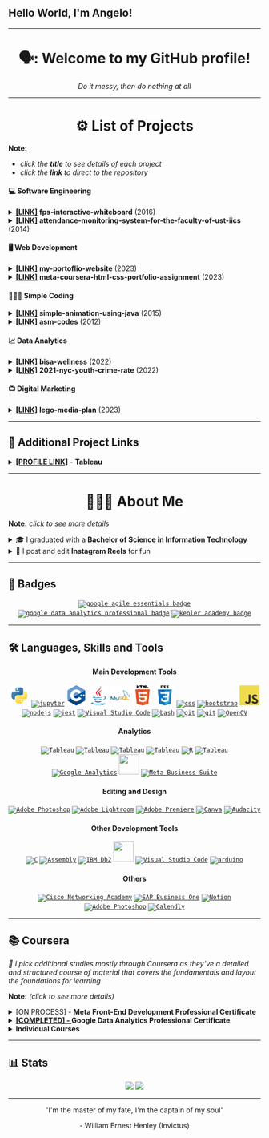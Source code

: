 ## Hello World, I'm Angelo!

---
<h1 align ="center"> 🗣️: Welcome to my GitHub profile! </h1>
<p align="center"><i>Do it messy, than do nothing at all</i></p>
<!--<p align="center"><i>Prioritize iterative development over stagnation</i><p>-->

---
<h1 align="center">⚙️ List of Projects</h1>
<b>Note:</b> 

* <i>click the <b>title</b> to see details of each project</i>
* <i>click the <b>link</b> to direct to the repository</i>


#### 💻 Software Engineering
<details> 
 <summary>
  <b><a href="https://github.com/angeloparayno/fps-interactive-whiteboard">[LINK]</a></b> <b>fps-interactive-whiteboard</b> (2016)
</summary>

* <b>Description:</b> An interactive learning platform on a Windows Environment acquiring 100% accuracy on body movement and color tracking using <i>Microsoft Kinect</i> and <i>C++</i>
* <b>Classification:</b> Thesis | Capstone (Group of 4)
* <b>Role:</b> Main Developer | Team Leader
* <b>Sub Project:</b> <b>[rgb-led-flashlights](https://github.com/angeloparayno/RGB-LED-Flashlights)</b> (2015)
  * <b>Description:</b> Built two customized flashlight by encoding the <i>C</i> program in an <i>8 bit Atmel IC</i> to produce the designed output of the circuit

</details>
<details> 
 <summary>
  <b><a href="https://github.com/angeloparayno/attendance-monitoring-system-for-the-faculty-of-ust-iics">[LINK]</a></b> <b>attendance-monitoring-system-for-the-faculty-of-ust-iics</b> (2014)
 </summary>

* <b>Description:</b> A process re-engineering project for the attendance system using <i>Java</i> and <i>MySQL</i>
* <b>Classification:</b> Client Facing (Group of 4)
* <b>Role:</b> Project Manager
 
</details>

#### 🖥️ Web Development
<details> 
 <summary>
  <b><a href="https://github.com/angeloparayno/my-portfolio-website">[LINK]</a></b> <b>my-portoflio-website</b> (2023)
</summary>

* <b>Description:</b> <b><i>⚠️Still Underconstruction!⚠️</b></i>
* <b>Classification:</b> Personal Project
 
</details>
<details> 
 <summary>
  <b><a href="https://github.com/angeloparayno/meta-coursera-html-css-portfolio-assignment">[LINK]</a></b> <b>meta-coursera-html-css-portfolio-assignment</b> (2023)
</summary>

* <b>Description:</b> Designed a responsive one page site using <i>HTML</i>, vanilla <i>CSS</i> with Flexbox
* <b>Classification:</b> Module Assignment
 
</details>

#### 👨🏻‍💻 Simple Coding
<details> 
 <summary>
   <b><a href="https://github.com/angeloparayno/simple-animation-using-java">[LINK]</a></b> <b>simple-animation-using-java</b> (2015)
  </summary>

 * <b>Description:</b> A simple animation of an Anime character using pure <i>Java</i> with JFrame
 
</details>
<details> 
 <summary>
  <b><a href="https://github.com/angeloparayno/asm-codes">[LINK]</a></b> <b>asm-codes</b> (2012)
</summary>
 
* <b>Description:</b> A list of simple <i>Assembly (ASM)</i> programs
 
</details>

#### 📈 Data Analytics
<details> 
 <summary>
  <b><a href="https://github.com/angeloparayno/bisa-wellness">[LINK]</a></b>
  <b>bisa-wellness</b> (2022)
 </summary>
 
 * <b>Description:</b> Analyzed social media data and provided digital marketing strategies aimed to solidify a successful product launch and market an eco-friendly and sustainable product, supplementing its current social media presence and business using <i>Meta, Business Suit</i>, <i>Tableau</i> and <i>Excel</i>
  * <b>Classification</b> Client Facing (Group of 17)
  * <b>Role:</b> Project Manager | Social Media Analyst

</details>
<details> 
  <summary>
    <b><a href="https://github.com/angeloparayno/2021-nyc-youth-crime-rate">[LINK]</a></b> <b>2021-nyc-youth-crime-rate</b> (2022)
  </summary>
 
 * <b>Description:</b> Analyzed 2021 NYC Crime Rate through 150,000+ rows of data and correlated external studies on a mission of decreasing recidivism among the incarcerated youths (aged 25 & below) using <i>Python</i>, <i>Tableau</i> and <i>Excel</i>
 * <b>Classification:</b> Case Study (Group of 5)
 * <b>Role:</b> Gender Demographics Analyst

</details>

#### 📺 Digital Marketing
<details> 
 <summary>
  <b><a href="https://github.com/angeloparayno/lego-media-plan">[LINK]</a></b> <b>lego-media-plan</b> (2023)
</summary>

* <b>Description:</b> <i>Created an annual budget allocation media plan in strategizing resource allocation through analyzation of the working marketing strategies and capitalizing the social media trends</i>
* <b>Classification:</b> Case Study
* <b>Role:</b> Media Planner
 
</details>

---
## 🔗 Additional Project Links
<details> 
 <summary>
 <b><a href="https://public.tableau.com/app/profile/angeloparayno" target="_blank">[PROFILE LINK]</a></b> - <b>Tableau</b>
 </summary>
</details>

---
<h1 align="center">🙋🏻‍♂️ About Me</h1>

<p><b>Note:</b> <i> click to see more details</i></p>
<details> 
 <summary>🎓 I graduated with a <b>Bachelor of Science in Information Technology</b></summary>
  
  * Graduated in the <b>[University of Santo Tomas](https://www.ust.edu.ph)</b>, Manila Philippines
  * Main Coursework: 
    * Software Engineering
    * Database Management
    * Computer Networks
</details>
<details> 
 <summary>📱 I post and edit <b>Instagram Reels</b> for fun</summary>

#### Top Reels I've created:
 * 🏖️ ["Bird's in Laguna Beach"](https://www.instagram.com/reel/CaFMwuQlk4V/?utm_source=ig_web_copy_link&igshid=MzRlODBiNWFlZA==)
 * 🌵 ["A visit to Joshua Tree National Park"](https://www.instagram.com/reel/CskRIVKL7i9/?utm_source=ig_web_copy_link&igshid=MzRlODBiNWFlZA==)
 * 🦋 ["Butterflies in Houston"](https://www.instagram.com/reel/CZIp_kbsPnt/?utm_source=ig_web_copy_link&igshid=MzRlODBiNWFlZA==)
 * 🏜️ ["Palmspring Paradise"](https://www.instagram.com/reel/Cs0G8a8v282/?utm_source=ig_web_copy_link&igshid=MzRlODBiNWFlZA==)
 * 🎡 ["Neon Lights at the Pier"](https://www.instagram.com/reel/Crp2_pcL0XN/?utm_source=ig_web_copy_link&igshid=MzRlODBiNWFlZA==)

</details>

---
## 🪪 Badges 
<div align ="center">
    <code><a href="https://career.skills.google/public_profiles/7baab628-436c-4aed-904a-b8bf377ad650/badges/4577418" title="Google Agile Essentials" target="_blank"><img src="https://cdn.qwiklabs.com/K0U8aJ6SmmsPDWm8KwM15fUFQl2WqL9P5Dd1oQrVbxo%3D" alt="google agile essentials badge" width="80" height="80"/></a></code>
    <code><a href="https://www.credly.com/badges/73479310-b809-45df-86ab-8935444ac76c/public_url" title="Google Data Analytics Professional" target="_blank"><img src="https://images.credly.com/size/680x680/images/d41de2b7-cbc2-47ec-bcf1-ebecbe83872f/GCC_badge_DA_1000x1000.png" alt="google data analytics professional badge" width="80" height="80"/></a></code>
    <code><a href="https://badgr.com/public/assertions/OJHpb5z4RrOJPuJ-q5SqmQ?identity__email=j.angelo.parayno@gmail.com" title="Kepler Academy Digital Marketing Graduate" target="_blank"><img src="https://api.badgr.io/public/assertions/OJHpb5z4RrOJPuJ-q5SqmQ/image" alt="kepler academy badge" width="80" height="80"/></a></code>
</div>

---
## 🛠 Languages, Skills and Tools

<div align="center"> 
    <h4>Main Development Tools</h4>
    <!-- Python -->
    <code><a href="https://www.python.org" title="Python" target="_blank"><img src="https://raw.githubusercontent.com/devicons/devicon/master/icons/python/python-original.svg" alt="python" width="40" height="40"/></a></code>
    <!-- Jupyter -->
    <code><a href="https://jupyter-notebook.readthedocs.io/en/stable/" title="Jupyter Notebook" target="_blank"><img src="https://avatars.githubusercontent.com/u/7388996?s=200&v=4" alt="jupyter" width="40" height="40"/></a></code>
    <!-- C++ --> 
    <code><a href="https://www.cplusplus.com" title="C++" target="_blank"><img src="https://raw.githubusercontent.com/devicons/devicon/master/icons/cplusplus/cplusplus-original.svg" alt="cplusplus" width="40" height="40"/></a></code>
    <!-- Java -->
    <code><a href="https://www.java.com" title="Java" target="_blank"><img src="https://raw.githubusercontent.com/devicons/devicon/master/icons/java/java-original.svg" alt="java" width="40" height="40"/></a></code>
    <!-- MySQL -->
    <code><a href="https://www.mysql.com/" title="MySQL" target="_blank"><img src="https://raw.githubusercontent.com/devicons/devicon/master/icons/mysql/mysql-original-wordmark.svg" alt="mysql" width="40" height="40"/></a></code>
    <!-- HTML5 -->
    <code><a href="https://developer.mozilla.org/en-US/docs/Web/HTML" title="HTML" target="_blank"><img src="https://raw.githubusercontent.com/github/explore/80688e429a7d4ef2fca1e82350fe8e3517d3494d/topics/html/html.png" alt="html" width="40" height="40"/></a></code>
    <!-- CSS3 -->
    <code><a href="https://developer.mozilla.org/en-US/docs/Web/CSS" title="CSS" target="_blank"><img src="https://raw.githubusercontent.com/github/explore/80688e429a7d4ef2fca1e82350fe8e3517d3494d/topics/css/css.png" alt="css" width="40" height="40"/></a></code>
    <!-- SASS -->
    <code><a href="https://sass-lang.com" title="SASS" target="_blank"><img src="https://upload.wikimedia.org/wikipedia/commons/thumb/9/96/Sass_Logo_Color.svg/1024px-Sass_Logo_Color.svg.png?20150315202757" alt="css" width="40" height="40"/></a></code>
    <!-- Bootstrap -->
    <code><a href="https://getbootstrap.com/" title="Bootstrap" target="_blank"><img src="https://getbootstrap.com/docs/5.2/assets/brand/bootstrap-logo-shadow.png" alt="bootstrap" width="40" height="40"/></a></code>
    <!-- JavaScript -->
    <code><a href="https://www.javascript.com/" title="JavaScript" target="_blank"><img src="https://raw.githubusercontent.com/github/explore/80688e429a7d4ef2fca1e82350fe8e3517d3494d/topics/javascript/javascript.png" alt="javascript" width="40" height="40"/></a></code>
    <!-- Node.JS -->
    <code><a href="https://nodejs.org/en/about" target="_blank" rel="noreferrer"><img src="https://images.g2crowd.com/uploads/product/image/large_detail/large_detail_f0b606abb6d19089febc9faeeba5bc05/nodejs-development-services.png" alt="nodejs" width="40" height="40"/></a></code>
    <!-- React -->
    <!--
    <code><a href="https://reactjs.org/" title="React" target="_blank"><img src="https://raw.githubusercontent.com/github/explore/80688e429a7d4ef2fca1e82350fe8e3517d3494d/topics/react/react.png" alt="react" width="40" height="40"/></a></code>
    -->
    <!-- Jest -->
    <code><a href="https://jestjs.io" target="_blank" rel="noreferrer"><img src="https://www.vectorlogo.zone/logos/jestjsio/jestjsio-icon.svg" alt="jest" width="40" height="40"/></a></code>
    <!-- VSCode -->
    <code><a href="https://code.visualstudio.com/" target="_blank" rel="noreferrer"><img src="https://cdn.worldvectorlogo.com/logos/visual-studio-code-1.svg" alt="Visual Studio Code" width="40" height="40"/></a></code>
    <!-- Bash -->
    <code><a href="https://www.gnu.org/software/bash/" target="_blank" rel="noreferrer"><img src="https://upload.wikimedia.org/wikipedia/commons/thumb/4/4b/Bash_Logo_Colored.svg/2048px-Bash_Logo_Colored.svg.png" alt="bash" width="40" height="40"/></a></code>
    <!-- GitHub -->
    <code><a href="https://github.com" title="Git" target="_blank"><img src="https://github.githubassets.com/images/modules/logos_page/GitHub-Mark.png" alt="git" width="40" height="40"/></a></code>
    <!-- Git -->
    <code><a href="https://git-scm.com/" title="Git" target="_blank"><img src="https://www.vectorlogo.zone/logos/git-scm/git-scm-icon.svg" alt="git" width="40" height="40"/></a></code>
    <!-- OpenCV -->
    <code><a href="https://opencv.org/" target="_blank" rel="noreferrer"><img src="https://opencv.org/wp-content/uploads/2020/07/OpenCV_logo_no_text-1.svg" alt="OpenCV" width="40" height="40"/></a></code>
    <h4>Analytics</h4>
    <!-- Excel -->
    <code><a href="https://www.microsoft.com/en-us/microsoft-365/excel" target="_blank" rel="noreferrer"><img src="https://upload.wikimedia.org/wikipedia/commons/thumb/3/34/Microsoft_Office_Excel_%282019–present%29.svg/2203px-Microsoft_Office_Excel_%282019–present%29.svg.png" alt="Tableau" width="40" height="40"/></a></code>
    <!-- Tableau -->
    <code><a href="https://www.tableau.com/" target="_blank" rel="noreferrer"><img src="https://cdn.worldvectorlogo.com/logos/tableau-software.svg" alt="Tableau" width="40" height="40"/></a></code>
    <!-- Pandas -->
    <code><a href="https://pandas.pydata.org" target="_blank" rel="noreferrer"><img src="https://upload.wikimedia.org/wikipedia/commons/thumb/2/22/Pandas_mark.svg/449px-Pandas_mark.svg.png?20200210000431" alt="Tableau" width="40" height="40"/></a></code>
    <!-- Matplotlib -->
    <code><a href="https://matplotlib.org" target="_blank" rel="noreferrer"><img src="https://upload.wikimedia.org/wikipedia/commons/thumb/0/01/Created_with_Matplotlib-logo.svg/2048px-Created_with_Matplotlib-logo.svg.png" alt="Tableau" width="40" height="40"/></a></code>
    <!-- R -->
    <code><a href="https://www.r-project.org/" target="_blank" rel="noreferrer"><img src="https://www.r-project.org/logo/Rlogo.svg" alt="R" width="40" height="40"/></a></code>
    <!-- Looker Studio -->
    <code><a href="https://cloud.google.com/looker-studio" target="_blank" rel="noreferrer"><img src="https://encrypted-tbn0.gstatic.com/images?q=tbn:ANd9GcQDYyo97CnJmL82j7uw02EA8oPGd6-rF5W_2TCUQYRO&s" alt="Tableau" width="40" height="40"/></a></code>
    <!-- Google Analytics -->
    <code><a href="https://analytics.google.com/" target="_blank" rel="noreferrer"><img src="https://cdn.worldvectorlogo.com/logos/google-analytics-3.svg" alt="Google Analytics" width="40" height="40"/></a></code>
    <!-- Google Ads -->
    <code><a href="https://ads.google.com/" target="_blank" rel="noreferrer"><img src="https://cdn.icon-icons.com/icons2/2699/PNG/512/google_ads_logo_icon_171064.png" width="40" height="40"/></a></code>
    <!-- Meta Business Suite -->
    <code><a href="https://business.facebook.com" target="_blank" rel="noreferrer"><img src="https://1000logos.net/wp-content/uploads/2021/10/logo-Meta.png" alt="Meta Business Suite" width="40" height="40"/></a></code>
    <h4 align="center">Editing and Design</h4>
    <!-- Adobe Photoshop -->
    <code><a href="https://www.adobe.com/products/photoshop.html" target="_blank" rel="noreferrer"><img src="https://upload.wikimedia.org/wikipedia/commons/thumb/a/af/Adobe_Photoshop_CC_icon.svg/1920px-Adobe_Photoshop_CC_icon.svg.png" alt="Adobe Photoshop" width="40" height="40"/></a></code>
    <!-- Adobe LightRoom -->
    <code><a href="https://lightroom.adobe.com" target="_blank" rel="noreferrer"><img src="https://upload.wikimedia.org/wikipedia/commons/thumb/b/b6/Adobe_Photoshop_Lightroom_CC_logo.svg/1024px-Adobe_Photoshop_Lightroom_CC_logo.svg.png?20200616120137" alt="Adobe Lightroom" width="40" height="40"/></a></code>
    <!-- Adobe Premiere -->
    <code><a href="https://www.adobe.com/products/premiere.html" target="_blank" rel="noreferrer"><img src="https://logodownload.org/wp-content/uploads/2019/10/adobe-premiere-pro-logo-1-1.png" alt="Adobe Premiere" width="40" height="40"/></a></code>
    <!-- Canva -->
    <code><a href="https://www.canva.com/" target="_blank" rel="noreferrer"><img src="https://upload.wikimedia.org/wikipedia/commons/thumb/0/08/Canva_icon_2021.svg/1200px-Canva_icon_2021.svg.png?20220821125247" alt="Canva" width="40" height="40"/></a></code>
    <!-- Audacity -->
    <code><a href="https://www.audacityteam.org" target="_blank" rel="noreferrer"><img src="https://upload.wikimedia.org/wikipedia/commons/thumb/f/f6/Audacity_Logo.svg/128px-Audacity_Logo.svg.png?20121030013421" alt="Audacity" width="40" height="40"/></a></code>
    <h4>Other Development Tools</h4>
    <!-- C -->
    <code><a href="https://www.cprogramming.com" title="C" target="_blank"><img src="https://www.techbaz.org/Course/img/c-logo.png" alt="C" width="40" height="40"/></a></code>
    <!-- Assembly -->
    <code><a href="https://en.wikipedia.org/wiki/Assembly_language" target="_blank" rel="noreferrer"><img src="https://play-lh.googleusercontent.com/YrY5n418F1joskaaIE1ou8991mmdEaTR66Mr8fHwuRGIkE9ZSnHeiJc-BcUoeU4dhNZl" alt="Assembly" width="40" height="40"/></a></code>
    <!-- DB2 -->
    <code><a href="https://www.ibm.com/analytics/db2" target="_blank" rel="noreferrer"><img src="https://d22e4d61ky6061.cloudfront.net/sites/default/files/IBM%20DB2_1.png" alt="IBM Db2" width="40" height="40"/></a></code>
    <!-- NetBeans -->
    <code><a href="https://netbeans.apache.org" target="_blank" rel="noreferrer"><img src="https://upload.wikimedia.org/wikipedia/commons/thumb/9/98/Apache_NetBeans_Logo.svg/888px-Apache_NetBeans_Logo.svg.png?20180920122700" width="40" height="40"/></a></code>
    <!-- Ecclipse -->
    <code><a href="https://www.eclipse.org" target="_blank" rel="noreferrer"><img src="https://cdn.freebiesupply.com/logos/large/2x/eclipse-11-logo-png-transparent.png" alt="Visual Studio Code" width="40" height="40"/></a></code>
    <!-- Arduino -->
    <code><a href="https://www.arduino.cc/" target="_blank" rel="noreferrer"><img src="https://cdn.worldvectorlogo.com/logos/arduino-1.svg" alt="arduino" width="40" height="40"/></a></code>   
    <!----- Analytics ----->
    <h4>Others</h4>
    <!-- Cisco Networking Academy -->
    <code><a href="https://www.netacad.com" target="_blank" rel="noreferrer"><img src="https://upload.wikimedia.org/wikipedia/commons/thumb/e/e0/Cisco_academy_logo.svg/360px-Cisco_academy_logo.svg.png?20120812062947" alt="Cisco Networking Academy" width="40" height="40"/></a></code>
    <!-- SAP Business One -->
    <code><a href="https://www.sap.com/products/erp/business-one.html" target="_blank" rel="noreferrer"><img src="https://yt3.ggpht.com/ytc/AAUvwnjpd7RqxTRyW1lSC1QOmCcGd7KIY1b-wY4_DNNgNw=s900-c-k-c0x00ffffff-no-rj" alt="SAP Business One" width="40" height="40"/></a></code>
    <!-- Notion -->
    <code><a href="https://www.notion.so/product?utm_source=google&utm_campaign=2075789710&utm_medium=80211061601&utm_content=500427479647&utm_term=notion&targetid=kwd-312974742&gclid=EAIaIQobChMIkIWt9riPgAMVvzrUAR0jSAzuEAAYASAAEgKB9_D_BwE" target="_blank" rel="noreferrer"><img src="https://upload.wikimedia.org/wikipedia/commons/4/45/Notion_app_logo.png" alt="Notion" width="40" height="40"/></a></code>
    <!-- ChatGPT -->
    <code><a href="https://chat.openai.com/auth/login" target="_blank" rel="noreferrer"><img src="https://upload.wikimedia.org/wikipedia/commons/thumb/0/04/ChatGPT_logo.svg/1920px-ChatGPT_logo.svg.png" alt="Adobe Photoshop" width="40" height="40"/></a></code>
    <!-- Calendly -->
    <code><a href="https://calendly.com" target="_blank" rel="noreferrer"><img src="https://logosandtypes.com/wp-content/uploads/2022/09/calendly.svg" alt="Calendly" width="40" height="40"/></a></code>
    
</div>

---
## 📚 Coursera

<p><i> 📖 I pick additional studies mostly through Coursera as they've a detailed and structured course of material that covers the fundamentals and layout the foundations for learning</i><p>

<b>Note:</b> <i> (click to see more details)</i>
<details> 
 <summary>[ON PROCESS] - <b>Meta Front-End Development Professional Certificate</b></summary>
 
1. ✅ [Introduction to Front-End Development](https://www.coursera.org/account/accomplishments/certificate/QURVUCK7G37Y)
2. ✅ [Programming with Javascript](https://www.coursera.org/account/accomplishments/certificate/FWDSV4RNCJ67)
3. ✅ [Version Control](https://www.coursera.org/account/accomplishments/certificate/WNU4JFBKA5YB)
4. ✅ [HTML and CSS in Depth](https://www.coursera.org/account/accomplishments/certificate/AXHNGPKXLRTD)
5. ❌ [React Basics](#)
6. ❌ [Advanced React](#)
7. ❌ [Principles of UX/UI Design](#)
8. ❌ [Front-End Developer Capstone](#)
9. ❌ [Coding Interview Preperation](#)


</details>
<details> 
 <summary><b><a href="https://www.coursera.org/account/accomplishments/specialization/certificate/BXA36D4YEHXV" target="_blank">[COMPLETED] - </a></b><b>Google Data Analytics Professional Certificate</b></summary>
 
1. ✅ [Foundations Data, Data, Everywhere](https://www.coursera.org/account/accomplishments/certificate/QGS2M3H5U6WY)
2. ✅ [Ask Questions to Make Data-Driven Decisions](https://www.coursera.org/account/accomplishments/certificate/76284BBDVPCF)
3. ✅ [Prepare Data for Exploration](https://www.coursera.org/account/accomplishments/certificate/V4FSJARED6PH)
4. ✅ [Process Data from Dirty to Clean](https://www.coursera.org/account/accomplishments/certificate/6QS6QCTVWSXY)
5. ✅ [Analyze Data to Answer Questions](https://www.coursera.org/account/accomplishments/certificate/AUEDTK7TDGR2)
6. ✅ [Share Data Through the Art of Visualization](https://www.coursera.org/account/accomplishments/certificate/2J62G44XE428)
7. ✅ [Data Analysis with R Programming](https://www.coursera.org/account/accomplishments/certificate/DM4SN8DP3AMF)
8. ✅ [Google Data Analytics Capstone: Complete a Case Study](https://www.coursera.org/account/accomplishments/certificate/RJPF5A56X3Z4)

</details>
<details> 
 <summary><b>Individual Courses</b></summary>

 - ✅ [Crash Course on Python](https://www.coursera.org/account/accomplishments/certificate/ZY4RQ29J2XDY)
 - ✅ [Foundations of Data Science](https://www.coursera.org/account/accomplishments/certificate/LEN2R7RJM5AS)
 - ✅ [Foundations of Cybersecurity](https://www.coursera.org/account/accomplishments/certificate/5BYMFVUBZ6XT)
 - ✅ [Foundations of Project Management](https://www.coursera.org/account/accomplishments/certificate/7RLQZLNFG467)

</details>

---
## 📊 Stats

<div align="center">
  <img width="50%" src="https://github-readme-stats.vercel.app/api?username=angeloparayno&show_icons=true&hide_border=true&show_owner=true&title_color=ff6e96&theme=onedark&layout=compact">
  <img width="38%" src="https://github-readme-stats.vercel.app/api/top-langs/?username=angeloparayno&theme=onedark&custom_title=streak-stats&hide_border=true&layout=compact">
</div>

---
<p align="center">"I'm the master of my fate, I'm the captain of my soul"</p>
<p align="center">- William Ernest Henley (Invictus)</p>
